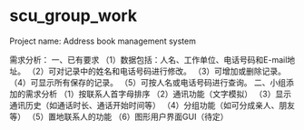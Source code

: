 # scu_group_work
Project name: Address book management system

需求分析：
一、已有要求
（1）数据包括：人名、工作单位、电话号码和E-mail地址。
（2）可对记录中的姓名和电话号码进行修改。
（3）可增加或删除记录。
（4）可显示所有保存的记录。
（5）可按人名或电话号码进行查询。
二、小组添加的需求分析
（1）按联系人首字母排序
（2）通讯功能（文字模拟）
（3）显示通讯历史（如通话时长、通话开始时间等）
（4）分组功能（如可分成亲人、朋友等）
（5）置地联系人的功能
（6）图形用户界面GUI（待定）
